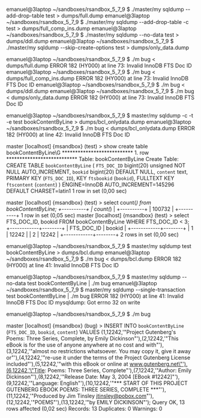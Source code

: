 
emanuel@3laptop ~/sandboxes/rsandbox_5_7_9 $ ./master/my sqldump --add-drop-table test > dumps/full.dump
emanuel@3laptop ~/sandboxes/rsandbox_5_7_9 $ ./master/my sqldump --add-drop-table -c test > dumps/full_comp_ins.dump
emanuel@3laptop ~/sandboxes/rsandbox_5_7_9 $ ./master/my sqldump --no-data test > dumps/ddl.dump
emanuel@3laptop ~/sandboxes/rsandbox_5_7_9 $ ./master/my sqldump --skip-create-options test > dumps/only_data.dump

emanuel@3laptop ~/sandboxes/rsandbox_5_7_9 $ ./m bug < dumps/full.dump 
ERROR 182 (HY000) at line 73: Invalid InnoDB FTS Doc ID
emanuel@3laptop ~/sandboxes/rsandbox_5_7_9 $ ./m bug < dumps/full_comp_ins.dump 
ERROR 182 (HY000) at line 73: Invalid InnoDB FTS Doc ID
emanuel@3laptop ~/sandboxes/rsandbox_5_7_9 $ ./m bug < dumps/ddl.dump 
emanuel@3laptop ~/sandboxes/rsandbox_5_7_9 $ ./m bug < dumps/only_data.dump 
ERROR 182 (HY000) at line 73: Invalid InnoDB FTS Doc ID

emanuel@3laptop ~/sandboxes/rsandbox_5_7_9 $ master/my sqldump -c -t -e test bookContentByLine > dumps/bcl_onlydata.dump
emanuel@3laptop ~/sandboxes/rsandbox_5_7_9 $ ./m bug < dumps/bcl_onlydata.dump 
ERROR 182 (HY000) at line 42: Invalid InnoDB FTS Doc ID

master [localhost] {msandbox} (test) > show create table bookContentByLine\G
*************************** 1. row ***************************
       Table: bookContentByLine
Create Table: CREATE TABLE `bookContentByLine` (
  `FTS_DOC_ID` bigint(20) unsigned NOT NULL AUTO_INCREMENT,
  `bookid` bigint(20) DEFAULT NULL,
  `content` text,
  PRIMARY KEY (`FTS_DOC_ID`),
  KEY `ftsbookid` (`bookid`),
  FULLTEXT KEY `ftscontent` (`content`)
) ENGINE=InnoDB AUTO_INCREMENT=145296 DEFAULT CHARSET=latin1
1 row in set (0,00 sec)

master [localhost] {msandbox} (test) > select count(*) from bookContentByLine;
+----------+
| count(*) |
+----------+
|   100732 |
+----------+
1 row in set (0,05 sec)
master [localhost] {msandbox} (test) > select FTS_DOC_ID, bookid FROM bookContentByLine WHERE FTS_DOC_ID < 3;
+------------+--------+
| FTS_DOC_ID | bookid |
+------------+--------+
|          1 |  12242 |
|          2 |  12242 |
+------------+--------+
2 rows in set (0,00 sec)


emanuel@3laptop ~/sandboxes/rsandbox_5_7_9 $ master/my sqldump test bookContentByLine > dumps/bcl.dump
emanuel@3laptop ~/sandboxes/rsandbox_5_7_9 $ ./m bug < dumps/bcl.dump 
ERROR 182 (HY000) at line 41: Invalid InnoDB FTS Doc ID


emanuel@3laptop ~/sandboxes/rsandbox_5_7_9 $ master/my sqldump --no-data test bookContentByLine | ./m bug
emanuel@3laptop ~/sandboxes/rsandbox_5_7_9 $ master/my sqldump --single-transaction test bookContentByLine | ./m bug
ERROR 182 (HY000) at line 41: Invalid InnoDB FTS Doc ID
mysqldump: Got errno 32 on write

emanuel@3laptop ~/sandboxes/rsandbox_5_7_9 $ ./m bug

master [localhost] {msandbox} (bug) > INSERT INTO `bookContentByLine` (`FTS_DOC_ID`, `bookid`, `content`) VALUES (1,12242,'\"Project Gutenberg\'s Poems: Three Series, Complete, by Emily Dickinson\"'),(2,12242,'\"This eBook is for the use of anyone anywhere at no cost and with\"'),(3,12242,'\"almost no restrictions whatsoever.  You may copy it, give it away or\"'),(4,12242,'\"re-use it under the terms of the Project Gutenberg License included\"'),(5,12242,'\"with this eBook or online at www.gutenberg.net\"'),(6,12242,'\"Title: Poems: Three Series, Complete\"'),(7,12242,'\"Author: Emily Dickinson\"'),(8,12242,'\"Release Date: May 3, 2004 [EBook #12242]\"'),(9,12242,'\"Language: English\"'),(10,12242,'\"*** START OF THIS PROJECT GUTENBERG EBOOK POEMS: THREE SERIES, COMPLETE ***\"'),(11,12242,'\"Produced by Jim Tinsley <jtinsley@pobox.com>\"'),(12,12242,'\"POEMS\"'),(13,12242,'\"by EMILY DICKINSON\"');
Query OK, 13 rows affected (0,02 sec)
Records: 13  Duplicates: 0  Warnings: 0



